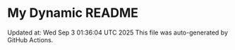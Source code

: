 # My Dynamic README
Updated at: Wed Sep  3 01:36:04 UTC 2025
This file was auto-generated by GitHub Actions.
